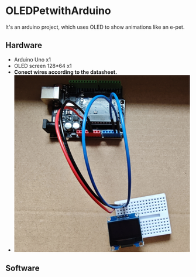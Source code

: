# OLEDPetwithArduino
It's an arduino project, which uses OLED to show animations like an e-pet.
## Hardware
- Arduino Uno x1
- OLED screen 128*64 x1
- **Conect wires according to the datasheet.**
- ![Wires](https://github.com/XG1666/OLEDPetwithArduino/blob/main/Eyes/Animations/Wires.jpg)
## Software
